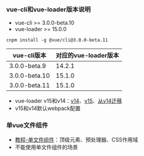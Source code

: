 ### vue-cli和vue-loader版本说明
+ vue-cli >= 3.0.0-beta.10
+ vue-loader >= 15.0.0
```
cnpm install -g @vue/cli@3.0.0-beta.11
```

vue-cli版本|对应的vue-loader版本
-------|-------
3.0.0-beta.9|14.2.1
3.0.0-beta.10|15.1.0
3.0.0-beta.11|15.1.0

+ vue-loader v15和v14：[v14](https://vue-loader-v14.vuejs.org/zh-cn/)、[v15](https://vue-loader.vuejs.org/zh/)、[从v14迁移](https://vue-loader.vuejs.org/zh/migrating.html)
+ v15和v14默认webpack配置 

### 单vue文件组件
+ [教程-单文件组件](https://cn.vuejs.org/v2/guide/single-file-components.html)：顶级元素、预处理器、CSS作用域
+ 不能使用单文件组件的场景
